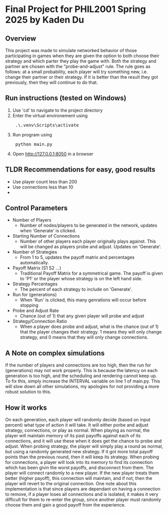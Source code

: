 # Final Project for PHIL2001 Spring 2025 by Kaden Du

## Overview

This project was made to simulate networked behavior of those participating in games when they are given the option to both choose their strategy and which parter they play the game with. Both the strategy and partner are chosen with the "probe-and-adjust" rule. The rule goes as follows: at a small probability, each player will try something new, i.e. change their partner or their strategy. If it is better than the result they got previously, then they will continue to do that.

## Run instructions (tested on Windows)

1. Use 'cd' to navigate to the project directory
2. Enter the virtual environement using <pre> .\\.venv\Scripts\activate </pre>
3. Run program using  <pre> python main.py</pre>
4. Open <href> http://127.0.0.1:8050 </href> in a browser

## TLDR Recommendations for easy, good results
* Use player count less than 200
* Use connections less than 10
* 

## Control Parameters
* Number of Players 
    * Number of nodes/players to be generated in the network, updates when 'Generate' is clicked.
* Starting Number of Connections 
    * Number of other players each player originally plays against. This will be changed as players probe and adjust. Updates on 'Generate'.
* Number of Strategies
    * From 1 to 5, updates the payoff matrix and percentages automatically.
* Payoff Matrix (S1 S2 ...)
    * Traditional Payoff Matrix for a symmetrical game. The payoff is given to 'P1' or the player whose strategy is on the left hand side.
* Strategy Percentages
    * The percent of each strategy to include on 'Generate'.
* Run for (generations)
    * When 'Run' is clicked, this many genrations will occur before stopping
* Probe and Adjust Rate
    * Chance (out of 1) that any given player will probe and adjust
* Strategy/Connection Ratio
    * When a player does probe and adjust, what is the chance (out of 1) that the player changes their strategy. 1 means they will only change strategy, and 0 means that they will only change connections.

## A Note on complex simulations

If the number of players and connections are too high, then the run for (generations) may not work properly. This is because the latency on each generation is too high, and the scheduling and rendering cannot keep up. To fix this, simply increase the INTERVAL variable on line 1 of main.py. This will slow down all other simulations, my apologies for not providing a more robust solution to this.

## How it works

On each generation, each player will randomly decide (based on input percent) what type of action it will take. It will either porbe and adjust strategy, connections, or play as normal. When playing as normal, the player will maintain memory of its past payoffs against each of its connections, and it will use these when it does get the chance to probe and adjust. When probing strategy, the player will simply play a round as normal, but using a randomly generated new strategy. If it got more total payoff points than the previous round, then it will keep its strategy. When probing for connections, a player will look into its memory to find its connection which has been givin the worst payoffs, and disconnect from them. The player will connect randomly to a new player. If the new player treats them better (higher payoff), this connection will maintain, and if not, then the player will revert to the original connection. One note about this implementation is that since players are dependant on having  a connection to remove, if a player loses all connections and is isolated, it makes it very difficult for them to re-enter the group, since another player must randomly choose them and gain a good payoff from the experience.
